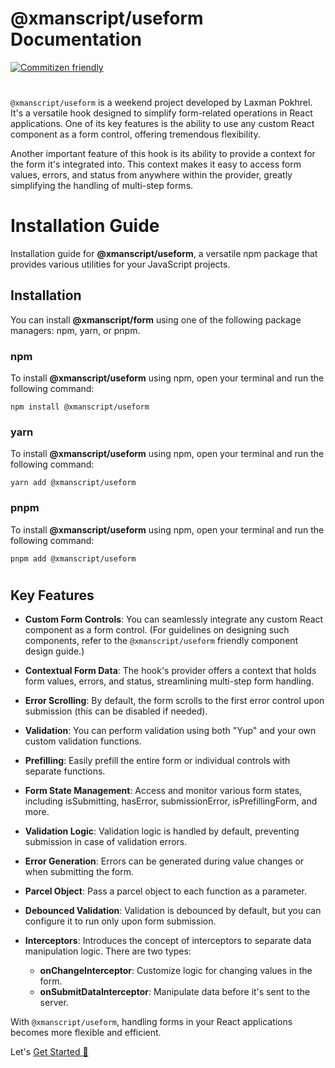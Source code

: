 # @xmanscript/useform Documentation

[![Commitizen friendly](https://img.shields.io/badge/commitizen-friendly-brightgreen.svg)](http://commitizen.github.io/cz-cli/)


#
`@xmanscript/useform` is a weekend project developed by Laxman Pokhrel. It's a versatile hook designed to simplify form-related operations in React applications. One of its key features is the ability to use any custom React component as a form control, offering tremendous flexibility.

Another important feature of this hook is its ability to provide a context for the form it's integrated into. This context makes it easy to access form values, errors, and status from anywhere within the provider, greatly simplifying the handling of multi-step forms.


# Installation Guide
Installation guide for **@xmanscript/useform**, a versatile npm package that provides various utilities for your JavaScript projects.

## Installation
You can install **@xmanscript/form** using one of the following package managers: npm, yarn, or pnpm.

### npm

To install **@xmanscript/useform** using npm, open your terminal and run the following command:

```shell
npm install @xmanscript/useform
```
### yarn

To install **@xmanscript/useform** using npm, open your terminal and run the following command:

```shell
yarn add @xmanscript/useform
```
### pnpm

To install **@xmanscript/useform** using npm, open your terminal and run the following command:

```shell
pnpm add @xmanscript/useform
```


#


## Key Features

- **Custom Form Controls**: You can seamlessly integrate any custom React component as a form control. (For guidelines on designing such components, refer to the `@xmanscript/useform` friendly component design guide.)

- **Contextual Form Data**: The hook's provider offers a context that holds form values, errors, and status, streamlining multi-step form handling.

- **Error Scrolling**: By default, the form scrolls to the first error control upon submission (this can be disabled if needed).

- **Validation**: You can perform validation using both "Yup" and your own custom validation functions.

- **Prefilling**: Easily prefill the entire form or individual controls with separate functions.

- **Form State Management**: Access and monitor various form states, including isSubmitting, hasError, submissionError, isPrefillingForm, and more.

- **Validation Logic**: Validation logic is handled by default, preventing submission in case of validation errors.

- **Error Generation**: Errors can be generated during value changes or when submitting the form.

- **Parcel Object**: Pass a parcel object to each function as a parameter.

- **Debounced Validation**: Validation is debounced by default, but you can configure it to run only upon form submission.

- **Interceptors**: Introduces the concept of interceptors to separate data manipulation logic. There are two types: 
  - **onChangeInterceptor**: Customize logic for changing values in the form.
  - **onSubmitDataInterceptor**: Manipulate data before it's sent to the server.

With `@xmanscript/useform`, handling forms in your React applications becomes more flexible and efficient.


Let's [Get Started 🚀](./docs/GettingStarted.md)